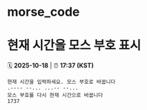 # morse_code
# 현재 시간을 모스 부호 표시
<!-- MORSE_TIME_START -->
🗓️ **2025-10-18** | ⏰ **17:37 (KST)**

```
현재 시간을 입력하세요. 모스 부호로 바꿉니다
.---- --... ...-- --...
모스 부호를 다시 현재 시간으로 바꿉니다
1737
```
<!-- MORSE_TIME_END -->
